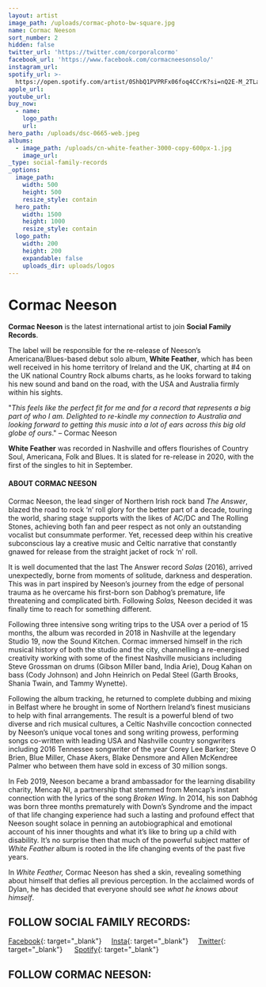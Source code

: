 ```yaml
---
layout: artist
image_path: /uploads/cormac-photo-bw-square.jpg
name: Cormac Neeson
sort_number: 2
hidden: false
twitter_url: 'https://twitter.com/corporalcormo'
facebook_url: 'https://www.facebook.com/cormacneesonsolo/'
instagram_url:
spotify_url: >-
  https://open.spotify.com/artist/0ShbQ1PVPRFx06foq4CCrK?si=nQ2E-M_2TLaOSni-YbwaDA
apple_url:
youtube_url:
buy_now:
  - name:
    logo_path:
    url:
hero_path: /uploads/dsc-0665-web.jpeg
albums:
  - image_path: /uploads/cn-white-feather-3000-copy-600px-1.jpg
    image_url:
_type: social-family-records
_options:
  image_path:
    width: 500
    height: 500
    resize_style: contain
  hero_path:
    width: 1500
    height: 1000
    resize_style: contain
  logo_path:
    width: 200
    height: 200
    expandable: false
    uploads_dir: uploads/logos
---
```


# Cormac Neeson

**Cormac Neeson** is the latest international artist to join **Social Family Records**.

The label will be responsible for the re-release of Neeson’s Americana/Blues-based debut solo album, **White Feather**, which has been well received in his home territory of Ireland and the UK, charting at \#4 on the UK national Country Rock albums charts, as he looks forward to taking his new sound and band on the road, with the USA and Australia firmly within his sights.

"*This feels like the perfect fit for me and for a record that represents a big part of who I am. Delighted to re-kindle my connection to Australia and looking forward to getting this music into a lot of ears across this big old globe of ours*." – Cormac Neeson

**White Feather** was recorded in Nashville and offers flourishes of Country Soul, Americana, Folk and Blues. It is slated for re-release in 2020, with the first of the singles to hit in September.

#### **ABOUT CORMAC NEESON**

Cormac Neeson, the lead singer of Northern Irish rock band *The Answer*, blazed the road to rock ‘n’ roll glory for the better part of a decade, touring the world, sharing stage supports with the likes of AC/DC and The Rolling Stones, achieving both fan and peer respect as not only an outstanding vocalist but consummate performer. Yet, recessed deep within his creative subconscious lay a creative music and Celtic narrative that constantly gnawed for release from the straight jacket of rock ‘n’ roll.

It is well documented that the last The Answer record *Solas* (2016), arrived unexpectedly, borne from moments of solitude, darkness and desperation. This was in part inspired by Neeson’s journey from the edge of personal trauma as he overcame his first-born son Dabhog’s premature, life threatening and complicated birth. Following *Solas,* Neeson decided it was finally time to reach for something different.

Following three intensive song writing trips to the USA over a period of 15 months, the album was recorded in 2018 in Nashville at the legendary Studio 19, now the Sound Kitchen. Cormac immersed himself in the rich musical history of both the studio and the city, channelling a re-energised creativity working with some of the finest Nashville musicians including Steve Grossman on drums (Gibson Miller band, India Arie), Doug Kahan on bass (Cody Johnson) and John Heinrich on Pedal Steel (Garth Brooks, Shania Twain, and Tammy Wynette).

Following the album tracking, he returned to complete dubbing and mixing in Belfast where he brought in some of Northern Ireland’s finest musicians to help with final arrangements. The result is a powerful blend of two diverse and rich musical cultures, a Celtic Nashville concoction connected by Neeson’s unique vocal tones and song writing prowess, performing songs co-written with leading USA and Nashville country songwriters including 2016 Tennessee songwriter of the year Corey Lee Barker; Steve O Brien, Blue Miller, Chase Akers, Blake Densmore and Allen McKendree Palmer who between them have sold in excess of 30 million songs.

In Feb 2019, Neeson became a brand ambassador for the learning disability charity, Mencap NI, a partnership that stemmed from Mencap’s instant connection with the lyrics of the song *Broken Wing*. In 2014, his son Dabh&oacute;g was born three months prematurely with Down’s Syndrome and the impact of that life changing experience had such a lasting and profound effect that Neeson sought solace in penning an autobiographical and emotional account of his inner thoughts and what it’s like to bring up a child with disability. It’s no surprise then that much of the powerful subject matter of *White Feather* album is rooted in the life changing events of the past five years.

In *White Feather,* Cormac Neeson has shed a skin, revealing something about himself that defies all previous perception. In the acclaimed words of Dylan, he has decided that everyone should see *what he knows about himself*.

## **FOLLOW SOCIAL FAMILY RECORDS:**

[Facebook](https://www.facebook.com/socialfamilyrecords/){: target="_blank"}&nbsp; &nbsp; &nbsp;[Insta](https://www.instagram.com/socialfamilyrecords/){: target="_blank"}&nbsp; &nbsp; &nbsp;[Twitter](https://twitter.com/SocialFamilyREC){: target="_blank"}&nbsp; &nbsp; &nbsp;&nbsp;[Spotify](https://open.spotify.com/user/socialfamilyrecords?si=jBde7q3FTHmYB6KTk-JWNA){: target="_blank"}

## **FOLLOW CORMAC NEESON:**